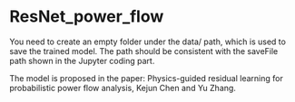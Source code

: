 # ResNet_power_flow
You need to create an empty folder under the data/ path, which is used to save the trained model. The path should be consistent with the saveFile path shown in the Jupyter coding part. 

The model is proposed in the paper: Physics-guided residual learning for probabilistic power flow analysis, Kejun Chen and Yu Zhang. 
